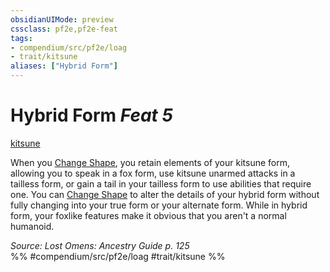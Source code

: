 ```yaml
---
obsidianUIMode: preview
cssclass: pf2e,pf2e-feat
tags:
- compendium/src/pf2e/loag
- trait/kitsune
aliases: ["Hybrid Form"]
---
```

# Hybrid Form  *Feat 5*  
[kitsune](kitsune-loag.md "Kitsune Ancestry & Heritage Trait")  


When you [Change Shape](change-shape-kitsune-loag.md), you retain elements of your kitsune form, allowing you to speak in a fox form, use kitsune unarmed attacks in a tailless form, or gain a tail in your tailless form to use abilities that require one. You can [Change Shape](change-shape-kitsune-loag.md) to alter the details of your hybrid form without fully changing into your true form or your alternate form. While in hybrid form, your foxlike features make it obvious that you aren't a normal humanoid.

*Source: Lost Omens: Ancestry Guide p. 125*  
%% #compendium/src/pf2e/loag #trait/kitsune %%